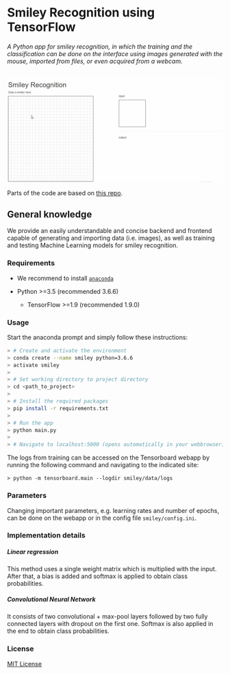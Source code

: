 # Smiley Recognition using TensorFlow #

###### A Python app for smiley recognition, in which the training and the classification can be done on the interface using images generated with the mouse, imported from files, or even acquired from a webcam.

![alt text](./gif.gif "Smiley Recognition")

Parts of the code are based on [this repo](https://github.com/sugyan/tensorflow-mnist).

## General knowledge ##
We provide an easily understandable and concise backend and frontend capable of generating and importing data (i.e. images), as well as training and testing Machine Learning models for smiley recognition.

### Requirements ###
- We recommend to install [`anaconda`](https://docs.anaconda.com/anaconda/install/)

- Python >=3.5 (recommended 3.6.6)
  - TensorFlow >=1.9 (recommended 1.9.0)

### Usage ###
Start the anaconda prompt and simply follow these instructions:

```bash
> # Create and activate the environment
> conda create --name smiley python=3.6.6
> activate smiley
>
> # Set working directory to project directory
> cd <path_to_project>
>
> # Install the required packages
> pip install -r requirements.txt
> 
> # Run the app
> python main.py
> 
> # Navigate to localhost:5000 (opens automatically in your webbrowser)
```

The logs from training can be accessed on the Tensorboard webapp by running the following command and navigating to the indicated site:

    > python -m tensorboard.main --logdir smiley/data/logs

### Parameters ###
Changing important parameters, e.g. learning rates and number of epochs, can be done on the webapp or in the config file `smiley/config.ini`.

### Implementation details ###

##### Linear regression #####
This method uses a single weight matrix which is multiplied with the input. After that, a bias is added and softmax is applied to obtain class probabilities.

##### Convolutional Neural Network #####
It consists of two convolutional + max-pool layers followed by two fully connected layers with dropout on the first one. Softmax is also applied in the end to obtain class probabilities.

### License ###
[MIT License](LICENSE)
